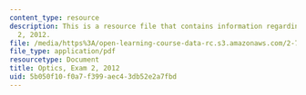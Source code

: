 ```yaml
---
content_type: resource
description: This is a resource file that contains information regarding optics exam
  2, 2012.
file: /media/https%3A/open-learning-course-data-rc.s3.amazonaws.com/2-71-optics-spring-2014/5b050f10f0a7f399aec43db52e2a7fbd_MIT2_71S14_s12_quiz2.pdf
file_type: application/pdf
resourcetype: Document
title: Optics, Exam 2, 2012
uid: 5b050f10-f0a7-f399-aec4-3db52e2a7fbd
---
```

